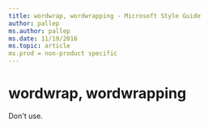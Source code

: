 ```yaml
---
title: wordwrap, wordwrapping - Microsoft Style Guide
author: pallep
ms.author: pallep
ms.date: 11/19/2016
ms.topic: article
ms.prod = non-product specific
---
```


# wordwrap, wordwrapping

Don't use.
